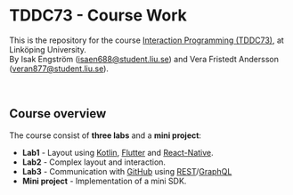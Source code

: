 # TDDC73 - Course Work

This is the repository for the course [Interaction Programming (TDDC73)](https://www.ida.liu.se/~TDDC73/), at Linköping University.  
By Isak Engström (isaen688@student.liu.se) and Vera Fristedt Andersson (veran877@student.liu.se).

<br>

## Course overview

The course consist of **three labs** and a **mini project**:

- **Lab1** - Layout using [Kotlin](https://kotlinlang.org/), [Flutter](https://flutter.dev/) and [React-Native](https://reactnative.dev/).
- **Lab2** - Complex layout and interaction.
- **Lab3** - Communication with [GitHub](https://github.com/) using [REST](https://restfulapi.net/)/[GraphQL](https://graphql.org/)
- **Mini project** - Implementation of a mini SDK.

<br>

<!--

## The Mini Project

Lorem ipsum..
***
>